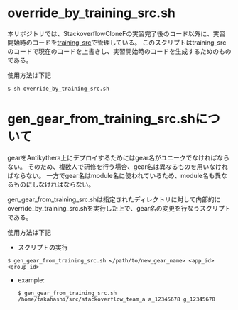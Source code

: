 # override_by_training_src.sh

本リポジトリでは、StackoverflowCloneFの実習完了後のコード以外に、実習開始時のコードを[training_src](../training_src/)で管理している。
このスクリプトはtraining_srcのコードで現在のコードを上書きし、実習開始時のコードを生成するためのものである。

使用方法は下記

```
$ sh override_by_training_src.sh
```

# gen_gear_from_training_src.shについて

gearをAntikythera上にデプロイするためにはgear名がユニークでなければならない。
そのため、複数人で研修を行う場合、gear名は異なるものを用いなければならない。
一方でgear名はmodule名に使われているため、module名も異なるものにしなければならない。

gen_gear_from_training_src.shは指定されたディレクトリに対して内部的にoverride_by_training_src.shを実行した上で、gear名の変更を行なうスクリプトである。

使用方法は下記

* スクリプトの実行
```
$ gen_gear_from_training_src.sh </path/to/new_gear_name> <app_id> <group_id>
```
  * example:
    ```
    $ gen_gear_from_training_src.sh /home/takahashi/src/stackoverflow_team_a a_12345678 g_12345678
    ```
